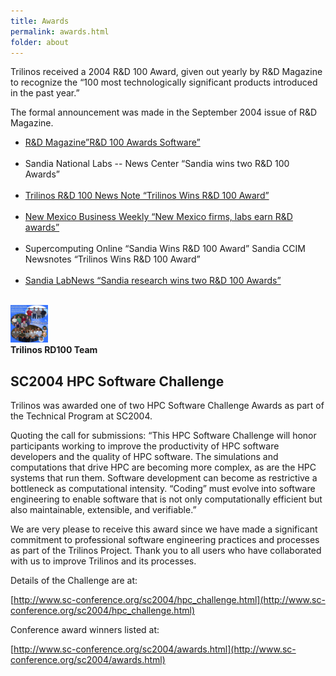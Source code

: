 ```yaml
---
title: Awards
permalink: awards.html
folder: about
---
```


Trilinos received a 2004 R&D 100 Award, given out yearly by R&D Magazine to recognize the “100 most technologically significant products introduced in the past year.”

The formal announcement was made in the September 2004 issue of R&D Magazine.

<div class="row">
    <div class="col-sm-7">
        <ul>
            <li><a href="http://www.rdmag.com/award-winners/2004/08/pearl-real-gem">R&D Magazine”R&D 100 Awards Software”</a></li><br>
            <li>Sandia National Labs -- News Center  “Sandia wins two R&D 100 Awards”</li><br>
            <li><a href="https://software.sandia.gov/trilinos/TrilinosRD100Newsnote.pdf">Trilinos R&D 100 News Note “Trilinos Wins R&D 100 Award”</a></li><br>
            <li><a href="http://www.bizjournals.com/albuquerque/stories/2004/07/12/daily6.html">New Mexico Business Weekly “New Mexico firms, labs earn R&D awards”</a></li><br>     
            <li>Supercomputing Online “Sandia Wins R&D 100 Award” Sandia CCIM Newsnotes “Trilinos Wins R&D 100 Award” </li><br> 
            <li><a href="http://www.sandia.gov/LabNews/LN07-23-04/key07-23-04_stories.html">Sandia LabNews “Sandia research wins two R&D 100 Awards”</a></li><br> 
        </ul>
    </div>
    <div class="col-sm-5">
        <a href="http://trilinos.org/oldsite/images/rd100_team.jpg">
        <img border="0" alt="Trilinos Team" src="pdfs/trilinos-team.jpg" width="60" height="60">
        </a><br>
        <strong>Trilinos RD100 Team</strong>
    </div>
</div>


## SC2004 HPC Software Challenge

Trilinos was awarded one of two HPC Software Challenge Awards as part of the Technical Program at SC2004.

Quoting the call for submissions: “This HPC Software Challenge will honor participants working to improve the productivity of HPC software developers and the quality of HPC software. The simulations and computations that drive HPC are becoming more complex, as are the HPC systems that run them. Software development can become as restrictive a bottleneck as computational intensity. “Coding” must evolve into software engineering to enable software that is not only computationally efficient but also maintainable, extensible, and verifiable.”

We are very please to receive this award since we have made a significant commitment to professional software engineering practices and processes as part of the Trilinos Project. Thank you to all users who have collaborated with us to improve Trilinos and its processes.

Details of the Challenge are at:

[http://www.sc-conference.org/sc2004/hpc_challenge.html](http://www.sc-conference.org/sc2004/hpc_challenge.html)

Conference award winners listed at:

[http://www.sc-conference.org/sc2004/awards.html](http://www.sc-conference.org/sc2004/awards.html)